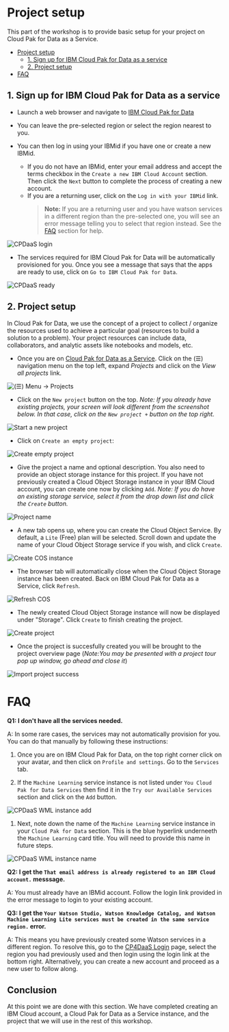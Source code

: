 # Project setup

This part of the workshop is to provide basic setup for your project on Cloud Pak for Data as a Service.

- [Project setup](#project-setup)
  - [1. Sign up for IBM Cloud Pak for Data as a service](#1-sign-up-for-ibm-cloud-pak-for-data-as-a-service)
  - [2. Project setup](#2-project-setup)
- [FAQ](#faq)

## 1. Sign up for IBM Cloud Pak for Data as a service

* Launch a web browser and navigate to [IBM Cloud Pak for Data](https://dataplatform.cloud.ibm.com/registration/stepone?context=cpdaas&apps=all&preselect_region=true)

* You can leave the pre-selected region or select the region nearest to you.

* You can then log in using your IBMid if you have one or create a new IBMid.

  * If you do not have an IBMid, enter your email address and accept the terms checkbox in the `Create a new IBM Cloud Account` section. Then click the `Next` button to complete the process of creating a new account.
  * If you are a returning user, click on the `Log in with your IBMid` link.
    > **Note:** If you are a returning user and you have watson services in a different region than the pre-selected one, you will see an error message telling you to select that region instead. See the [FAQ](../faq/README.md) section for help.

![CPDaaS login](../assets/images/setup/new-signup-page.png)

* The services required for IBM Cloud Pak for Data will be automatically provisioned for you. Once you see a message that says that the apps are ready to use, click on `Go to IBM Cloud Pak for Data`.

![CPDaaS ready](../assets/images/setup/cpdaas-ready.png)

## 2. Project setup

In Cloud Pak for Data, we use the concept of a project to collect / organize the resources used to achieve a particular goal (resources to build a solution to a problem). Your project resources can include data, collaborators, and analytic assets like notebooks and models, etc.

* Once you are on [Cloud Pak for Data as a Service](https://dataplatform.cloud.ibm.com). Click on the (☰) navigation menu on the top left, expand *Projects* and click on the *View all projects* link.

![(☰) Menu -> Projects](../assets/images/setup/menu-projects.png)

* Click on the `New project` button on the top. *Note: If you already have existing projects, your screen will look different from the screenshot below. In that case, click on the `New project +` button on the top right.*

![Start a new project](../assets/images/setup/cpd-new-project.png)

* Click on `Create an empty project`:

![Create empty project](../assets/images/setup/cpd-create-empty-project.png)

* Give the project a name and optional description. You also need to provide an object storage instance for this project. If you have not previously created a Cloud Object Storage instance in your IBM Cloud account, you can create one now by clicking `Add`. *Note: If you do have an existing storage service, select it from the drop down list and click the `Create` button.*

![Project name](../assets/images/setup/cpd-project-name.png)

* A new tab opens up, where you can create the Cloud Object Service. By default, a `Lite` (Free) plan will be selected. Scroll down and update the name of your Cloud Object Storage service if you wish, and click `Create`.

![Create COS instance](../assets/images/setup/create-cos-instance.png)

* The browser tab will automatically close when the Cloud Object Storage instance has been created. Back on IBM Cloud Pak for Data as a Service, click `Refresh`.

![Refresh COS](../assets/images/setup/refresh-cos.png)

* The newly created Cloud Object Storage instance will now be displayed under "Storage". Click `Create` to finish creating the project.

![Create project](../assets/images/setup/create-project.png)

* Once the project is succesfully created you will be brought to the project overview page (*Note:You may be presented with a project tour pop up window, go ahead and close it*)

![Import project success](../assets/images/setup/project-create-success.png)

# FAQ
 
**Q1: I don't have all the services needed.**

A: In some rare cases, the services may not automatically provision for you. You can do that manually by following these instructions:

  1. Once you are on IBM Cloud Pak for Data, on the top right corner click on your avatar, and then click on `Profile and settings`. Go to the `Services` tab.
  
  2. If the `Machine Learning` service instance is not listed under `You Cloud Pak for Data Services` then find it in the `Try our Available Services` section and click on the `Add` button. 

![CPDaaS WML instance add](../assets/images/setup/cpdaas-wml-instance-add.png)

  1.  Next, note down the name of the `Machine Learning` service instance in your `Cloud Pak for Data` section. This is the blue hyperlink underneeth the `Machine Learning` card title. You will need to provide this name in future steps.

![CPDaaS WML instance name](../assets/images/setup/cpdaas-wml-instance-name.png)

**Q2: I get the `That email address is already registered to an IBM Cloud account.` messsage.**

A: You must already have an IBMid account. Follow the login link provided in the error message to login to your existing account. 

**Q3: I get the `Your Watson Studio, Watson Knowledge Catalog, and Watson Machine Learning Lite services must be created in the same service region.` error.**

A: This means you have previously created some Watson services in a different region. To resolve this, go to the [CP4DaaS Login](https://dataplatform.cloud.ibm.com/registration/stepone?context=cpdaas&apps=all) page, select the region you had previously used and then login using the login link at the bottom right. Alternatively, you can create a new account and proceed as a new user to follow along.

## Conclusion

At this point we are done with this section. We have completed creating an IBM Cloud account, a Cloud Pak for Data as a Service instance, and the project that we will use in the rest of this workshop.
